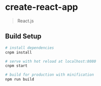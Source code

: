# create-react-app

>  React.js 

## Build Setup

``` bash
# install dependencies
cnpm install

# serve with hot reload at localhost:8080
cnpm start

# build for production with minification
npm run build
```

